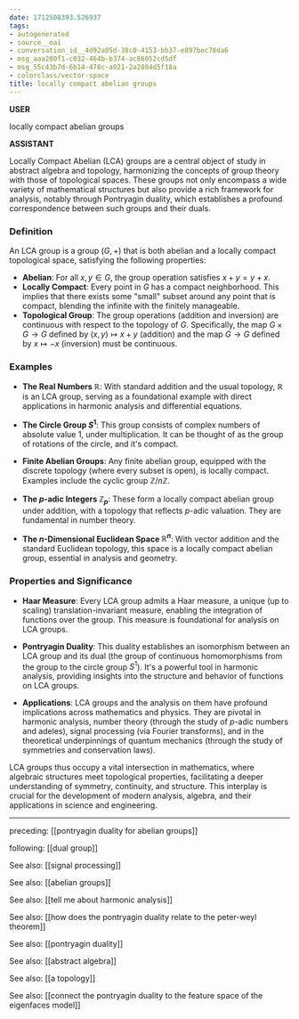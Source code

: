 ```yaml
---
date: 1712508393.526937
tags:
- autogenerated
- source__oai
- conversation_id__4d92a05d-38c0-4153-bb37-e897bec78da6
- msg_aaa280f1-c032-464b-b374-ac86052cd5df
- msg_55c43b7d-6b14-478c-a021-2a2084d5f18a
- colorclass/vector-space
title: locally compact abelian groups
---
```


**USER**

locally compact abelian groups


**ASSISTANT**

Locally Compact Abelian (LCA) groups are a central object of study in abstract algebra and topology, harmonizing the concepts of group theory with those of topological spaces. These groups not only encompass a wide variety of mathematical structures but also provide a rich framework for analysis, notably through Pontryagin duality, which establishes a profound correspondence between such groups and their duals.

### Definition

An LCA group is a group $(G, +)$ that is both abelian and a locally compact topological space, satisfying the following properties:

- **Abelian**: For all $x, y \in G$, the group operation satisfies $x + y = y + x$.
- **Locally Compact**: Every point in $G$ has a compact neighborhood. This implies that there exists some "small" subset around any point that is compact, blending the infinite with the finitely manageable.
- **Topological Group**: The group operations (addition and inversion) are continuous with respect to the topology of $G$. Specifically, the map $G \times G \to G$ defined by $(x,y) \mapsto x + y$ (addition) and the map $G \to G$ defined by $x \mapsto -x$ (inversion) must be continuous.

### Examples

- **The Real Numbers $\mathbb{R}$**: With standard addition and the usual topology, $\mathbb{R}$ is an LCA group, serving as a foundational example with direct applications in harmonic analysis and differential equations.

- **The Circle Group $S^1$**: This group consists of complex numbers of absolute value 1, under multiplication. It can be thought of as the group of rotations of the circle, and it's compact.

- **Finite Abelian Groups**: Any finite abelian group, equipped with the discrete topology (where every subset is open), is locally compact. Examples include the cyclic group $\mathbb{Z}/n\mathbb{Z}$.

- **The $p$-adic Integers $\mathbb{Z}_p$**: These form a locally compact abelian group under addition, with a topology that reflects $p$-adic valuation. They are fundamental in number theory.

- **The $n$-Dimensional Euclidean Space $\mathbb{R}^n$**: With vector addition and the standard Euclidean topology, this space is a locally compact abelian group, essential in analysis and geometry.

### Properties and Significance

- **Haar Measure**: Every LCA group admits a Haar measure, a unique (up to scaling) translation-invariant measure, enabling the integration of functions over the group. This measure is foundational for analysis on LCA groups.

- **Pontryagin Duality**: This duality establishes an isomorphism between an LCA group and its dual (the group of continuous homomorphisms from the group to the circle group $S^1$). It's a powerful tool in harmonic analysis, providing insights into the structure and behavior of functions on LCA groups.

- **Applications**: LCA groups and the analysis on them have profound implications across mathematics and physics. They are pivotal in harmonic analysis, number theory (through the study of $p$-adic numbers and adeles), signal processing (via Fourier transforms), and in the theoretical underpinnings of quantum mechanics (through the study of symmetries and conservation laws).

LCA groups thus occupy a vital intersection in mathematics, where algebraic structures meet topological properties, facilitating a deeper understanding of symmetry, continuity, and structure. This interplay is crucial for the development of modern analysis, algebra, and their applications in science and engineering.


---

preceding: [[pontryagin duality for abelian groups]]  


following: [[dual group]]

See also: [[signal processing]]


See also: [[abelian groups]]


See also: [[tell me about harmonic analysis]]


See also: [[how does the pontryagin duality relate to the peter-weyl theorem]]


See also: [[pontryagin duality]]


See also: [[abstract algebra]]


See also: [[a topology]]


See also: [[connect the pontryagin duality to the feature space of the eigenfaces model]]